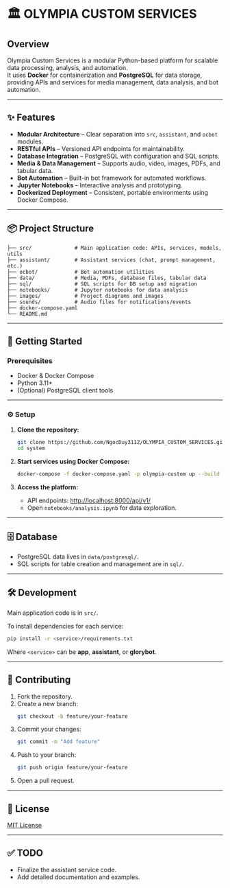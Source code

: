 # 🏛️ OLYMPIA CUSTOM SERVICES

## Overview

Olympia Custom Services is a modular Python-based platform for scalable data processing, analysis, and automation.  
It uses **Docker** for containerization and **PostgreSQL** for data storage, providing APIs and services for media management, data analysis, and bot automation.

---

## ✨ Features

- **Modular Architecture** – Clear separation into `src`, `assistant`, and `ocbot` modules.
- **RESTful APIs** – Versioned API endpoints for maintainability.
- **Database Integration** – PostgreSQL with configuration and SQL scripts.
- **Media & Data Management** – Supports audio, video, images, PDFs, and tabular data.
- **Bot Automation** – Built-in bot framework for automated workflows.
- **Jupyter Notebooks** – Interactive analysis and prototyping.
- **Dockerized Deployment** – Consistent, portable environments using Docker Compose.

---

## 📦 Project Structure

```
├── src/              # Main application code: APIs, services, models, utils
├── assistant/        # Assistant services (chat, prompt management, etc.)
├── ocbot/            # Bot automation utilities
├── data/             # Media, PDFs, database files, tabular data
├── sql/              # SQL scripts for DB setup and migration
├── notebooks/        # Jupyter notebooks for data analysis
├── images/           # Project diagrams and images
├── sounds/           # Audio files for notifications/events
├── docker-compose.yaml
└── README.md
```

---

## 🚀 Getting Started

### Prerequisites

- Docker & Docker Compose
- Python 3.11+
- (Optional) PostgreSQL client tools

---

### ⚙️ Setup

1. **Clone the repository:**
   ```bash
   git clone https://github.com/NgocDuy3112/OLYMPIA_CUSTOM_SERVICES.git
   cd system
   ```

2. **Start services using Docker Compose:**
   ```bash
   docker-compose -f docker-compose.yaml -p olympia-custom up --build
   ```

3. **Access the platform:**
   - API endpoints: [http://localhost:8000/api/v1/](http://localhost:8000/api/v1/)
   - Open `notebooks/analysis.ipynb` for data exploration.

---

## 🗄️ Database

- PostgreSQL data lives in `data/postgresql/`.
- SQL scripts for table creation and management are in `sql/`.

---

## 🛠 Development

Main application code is in `src/`.

To install dependencies for each service:
```bash
pip install -r <service>/requirements.txt
```
Where `<service>` can be **app**, **assistant**, or **glorybot**.

---

## 🤝 Contributing

1. Fork the repository.
2. Create a new branch:
   ```bash
   git checkout -b feature/your-feature
   ```
3. Commit your changes:
   ```bash
   git commit -m "Add feature"
   ```
4. Push to your branch:
   ```bash
   git push origin feature/your-feature
   ```
5. Open a pull request.

---

## 📄 License

[MIT License](LICENSE)

---

## ✅ TODO

- Finalize the assistant service code.
- Add detailed documentation and examples.